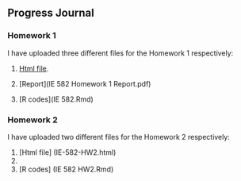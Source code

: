 ## Progress Journal

### Homework 1

I have uploaded three different files for the Homework 1 respectively:

1) [Html file](IE-582.html).

2) [Report](IE 582 Homework 1 Report.pdf)

3) [R codes](IE 582.Rmd)


### Homework 2

I have uploaded two different files for the Homework 2 respectively:

1) [Html file] (IE-582-HW2.html)
2) 
3) [R codes] (IE 582 HW2.Rmd)



